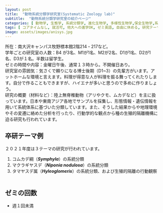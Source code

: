 ```yaml
---
layout: post
title:  "動物系統分類学研究室(Systematic Zoology lab)"
subtitle:  "動物系統分類学研究室の紹介ページ"
categories: [ 動物学, 生態学, 系統分類学, 進化生物学, 多様性生物学,保全生物学,系統地理学,土壌生物学 ]
tags: [ コアタイムなし, 就活可, 他大への進学OK, ゼミ英語, 自由に休める, 研究テーマを自分で決める, 研究テーマが与えられる, イベントあり, アットホームな雰囲気,牧野標本館,日本語OK,共用スペースあり ]
image: assets/images/anisys.jpg
---
```


所在：南大沢キャンパス牧野標本館2階214・217など。  
学年ごとの研究室の人数：B4 が3名、M1が1名、M2が2名、D1が1名、D2が1名、D3が１名。半数は留学生。  
ゼミの時間や内容：金曜日午後、通常１３時から。不開催日あり。  
研究室の雰囲気：気さくで頼りになる博士後期（D1~3）の先輩方がいます。アットホームな環境と言えます。料理が得意な人が料理を振る舞ってくれたりします。自分で作ることもできますが、ハイエナが多いと思うので多めに作りましょう。  
研究の概要（材料など）：陸上無脊椎動物（アリやクモ、ムカデなど）を主に扱っています。日本や東南アジア各地でサンプルを採集し、形態情報・遺伝情報を用いて系統体系に基づいた分類しています。また、そうした結果からや地理環境やその変遷に絡めた分析を行ったり、行動学的な観点から種の生殖的隔離機構に迫る研究も行われています。

## 卒研テーマ例
２０２１年度は３テーマの研究が行われています。
1. コムカデ綱（***Symphyla***）の系統分類
1. マクラギヤスデ（***Niponia nodulosa***）の系統分類
1. タマヤスデ属（***Hyleoglomeris***）の系統分類、および生殖的隔離の行動観察
<br /><br />
   
## ゼミの回数
- 週１回未満
<br /><br />
